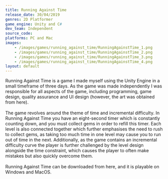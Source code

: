 ```yaml
---
title: Running Against Time
release_date: 30/04/2019
genres: 2D Platformer
game_engine: Unity and C#
dev_team: Independent
source_code: 
platforms: PC and Mac
images: 
    - /images/games/running_against_time/RunningAgainstTime_1.png
    - /images/games/running_against_time/RunningAgainstTime_2.png
    - /images/games/running_against_time/RunningAgainstTime_3.png
    - /images/games/running_against_time/RunningAgainstTime_4.png
layout: default
---
```

Running Against Time is a game I made myself using the Unity Engine in a small timeframe of three days. As the game was made independently I was responsible for all aspects of the game, including programming, game design, quality assurance and UI design (however, the art was obtained from here).
<br><br>
The game revolves around the theme of time and incremental difficulty. In Running Against Time you have an eight-second timer which is constantly counting down, and you must collect gems in order to refill this timer. Each level is also connected together which further emphasises the need to rush to collect gems, as taking too much time in one level may cause you to run out of time in the next. Additionally, as the game contains an incremental difficulty curve the player is further challenged by the level design alongside the time constraint, which causes the player to often make mistakes but also quickly overcome them.
<br><br>
Running Against Time can be downloaded from here, and it is playable on Windows and MacOS. 